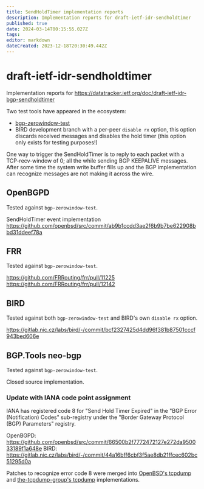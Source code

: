 ```yaml
---
title: SendHoldTimer implementation reports
description: Implementation reports for draft-ietf-idr-sendholdtimer
published: true
date: 2024-03-14T00:15:55.027Z
tags: 
editor: markdown
dateCreated: 2023-12-18T20:30:49.442Z
---
```


# draft-ietf-idr-sendholdtimer

Implementation reports for https://datatracker.ietf.org/doc/draft-ietf-idr-bgp-sendholdtimer

Two test tools have appeared in the ecosystem:

* [bgp-zerowindow-test](https://github.com/benjojo/bgp-zerowindow-test)
* BIRD development branch with a per-peer `disable rx` option, this option discards received messages and	disables the hold timer (this option only exists for testing purposes!)

One way to trigger the SendHoldTimer is to reply to each packet with a TCP-recv-window of 0; all the while sending BGP KEEPALIVE messages. After some time the system write buffer fills up and the BGP implementation can recognize messages are not making it across the wire.

## OpenBGPD

Tested against `bgp-zerowindow-test`.

SendHoldTimer event implementation https://github.com/openbsd/src/commit/ab9b1ccdd3ae2f6b9b7be622908bbd31ddeef78a

## FRR

Tested against `bgp-zerowindow-test`.

https://github.com/FRRouting/frr/pull/11225
https://github.com/FRRouting/frr/pull/12142

## BIRD

Tested against both `bgp-zerowindow-test` and BIRD's own `disable rx` option.

https://gitlab.nic.cz/labs/bird/-/commit/bcf2327425d4dd96f381b87501cccf943bed606e

## BGP.Tools neo-bgp

Tested against `bgp-zerowindow-test`.

Closed source implementation.

### Update with IANA code point assignment
IANA has registered code 8 for "Send Hold Timer Expired" in the "BGP Error (Notification) Codes" sub-registry under the "Border Gateway Protocol (BGP) Parameters" registry.

OpenBGPD: https://github.com/openbsd/src/commit/66500b2f7772472127e272da950033189f1a648e
BIRD: https://gitlab.nic.cz/labs/bird/-/commit/44a16bff6cbf3f5ae8db21ffcec602bc51295d0a

Patches to recognize error code 8 were merged into [OpenBSD's tcpdump](https://github.com/openbsd/src/commit/9028f0971895763649f07f8f1fe74f3690acf230) and [the-tcpdump-group's tcpdump](https://github.com/the-tcpdump-group/tcpdump/pull/1134/files) implementations.